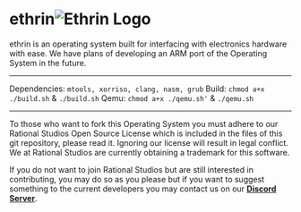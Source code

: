 # ethrin![Ethrin Logo](https://rationalstudios.github.io/EthrinLogo.png "Ethrin Logo")


ethrin is an operating system built for interfacing with electronics hardware with ease. We have plans of developing an ARM port of the Operating System in the future.

---

Dependencies: `mtools, xorriso, clang, nasm, grub`
Build: `chmod a+x ./build.sh` & `./build.sh`
Qemu: `chmod a+x ./qemu.sh'` & `./qemu.sh`

---

To those who want to fork this Operating System you must adhere to our Rational Studios Open Source License which is included in the files of this git repository, please read it. Ignoring our license will result in legal conflict. We at Rational Studios are currently obtaining a trademark for this software.

If you do not want to join Rational Studios but are still interested in contributing, you may do so as you please but if you want to suggest something to the current developers you may contact us on our **[Discord Server](https://discord.gg/yw5PAaY8Pn "Discord Server")**.
